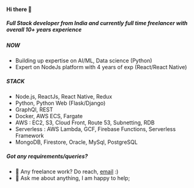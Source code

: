#### Hi there 👋

##### Full Stack developer from India and currently full time freelancer with overall 10+ years experience

##### NOW

- Building up expertise on AI/ML, Data science (Python)
- Expert on NodeJs platform with 4 years of exp (React/React Native)

##### STACK

- Node.js, ReactJs, React Native, Redux
- Python, Python Web (Flask/Django)
- GraphQl, REST
- Docker, AWS ECS, Fargate
- AWS : EC2, S3, Cloud Front, Route 53, Subnetting, RDB 
- Serverless : AWS Lambda, GCF, Firebase Functions, Serverless Framework
- MongoDB, Firestore, Oracle, MySql, PostgreSQL

##### Got any requirements/queries?
- 💼 Any freelance work? Do reach, [email](mailto:subhash.mukho@gmail.com) :)
- 💬 Ask me about anything, I am happy to help;
